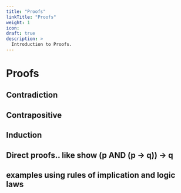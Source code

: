 ```yaml
---
title: "Proofs"
linkTitle: "Proofs"
weight: 1
icon:
draft: true
description: >
  Introduction to Proofs.
---
```


# Proofs

## Contradiction

## Contrapositive

## Induction

## Direct proofs.. like show (p AND (p -> q)) -> q

## examples using rules of implication and logic laws